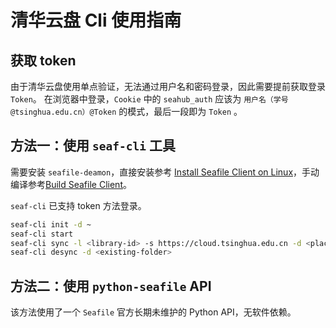 # 清华云盘 Cli 使用指南

## 获取 token

由于清华云盘使用单点验证，无法通过用户名和密码登录，因此需要提前获取登录 `Token`。
在浏览器中登录，`Cookie` 中的 `seahub_auth` 应该为 `用户名（学号@tsinghua.edu.cn）@Token` 的模式，最后一段即为 `Token` 。

## 方法一：使用 `seaf-cli` 工具

需要安装 `seafile-deamon`，直接安装参考 [Install Seafile Client on Linux](https://help.seafile.com/syncing_client/install_linux_client/)，手动编译参考[Build Seafile Client](https://github.com/ypid/seafile-wiki/blob/master/Build-and-use-seafile-client-from-source.md)。

`seaf-cli` 已支持 token 方法登录。

```bash
seaf-cli init -d ~
seaf-cli start
seaf-cli sync -l <library-id> -s https://cloud.tsinghua.edu.cn -d <place-directory> -T <token>
seaf-cli desync -d <existing-folder>
```

## 方法二：使用 `python-seafile` API

该方法使用了一个 `Seafile` 官方长期未维护的 Python API，无软件依赖。

